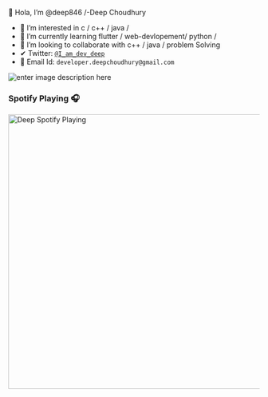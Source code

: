 👋 Hola, I’m @deep846 /-Deep Choudhury
- 👀 I’m interested in c / c++ / java /
- 🌱 I’m currently learning  flutter / web-devlopement/ python /
- 💞️ I’m looking to collaborate with c++ / java / problem Solving
- ✔ Twitter: [`@I_am_dev_deep`](https://twitter.com/I_am_dev_deep)
- 📧 Email Id: `developer.deepchoudhury@gmail.com`

![enter image description here](https://github-readme-stats.vercel.app/api?username=deep846&&show_icons=true&title_color=ffffff&icon_color=bb2acf&text_color=daf7dc&bg_color=151515)

### Spotify Playing 🎧

[<img src="https://now-playing-codestackr.vercel.app/api/spotify-playing" alt="Deep Spotify Playing" width="550" />](https://open.spotify.com/playlist/6pdUFy0XkmsTfeoO3eEhPs?si=732bec2cd774441b)

<!---
deep846/deep846 is a ✨ special ✨ repository because its `README.md` (this file) appears on your GitHub profile.
You can click the Preview link to take a look at your changes.
--->
